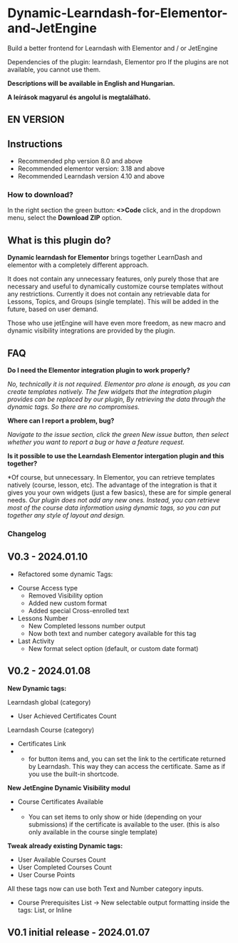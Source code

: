 # Dynamic-Learndash-for-Elementor-and-JetEngine
Build a better frontend for Learndash with Elementor and / or JetEngine

Dependencies of the plugin: learndash, Elementor pro
If the plugins are not available, you cannot use them.

**Descriptions will be available in English and Hungarian.**

**A leírások magyarul és angolul is megtalálható.**

## EN VERSION

## Instructions

* Recommended php version 8.0 and above
* Recommended elementor version: 3.18 and above
* Recommended Learndash version 4.10 and above

### How to download?

In the right section the green button: **<>Code**  click, and in the dropdown menu, select the **Download ZIP** option.

## What is this plugin do?

**Dynamic learndash for Elementor** brings together LearnDash and elementor with a completely different approach.

It does not contain any unnecessary features, only purely those that are necessary and useful to dynamically customize course templates without any restrictions. Currently it does not contain any retrievable data for Lessons, Topics, and Groups (single template). This will be added in the future, based on user demand.

Those who use jetEngine will have even more freedom, as new macro and dynamic visibility integrations are provided by the plugin.

## FAQ

**Do I need the Elementor integration plugin to work properly?**

*No, technically it is not required. Elementor pro alone is enough, as you can create templates natively. The few widgets that the integration plugin provides can be replaced by our plugin, By retrieving the data through the dynamic tags. So there are no compromises.*

**Where can I report a problem, bug?**

*Navigate to the issue section, click the green New issue button, then select whether you want to report a bug or have a feature request.*

**Is it possible to use the Learndash Elementor intergation plugin and this together?**

*Of course, but unnecessary. In Elementor, you can retrieve templates natively (course, lesson, etc). The advantage of the integration is that it gives you your own widgets (just a few basics), these are for simple general needs.
*Our plugin does not add any new ones. Instead, you can retrieve most of the course data information using dynamic tags, so you can put together any style of layout and design.*

### Changelog

## V0.3 - 2024.01.10

* Refactored some dynamic Tags:

- Course Access type
  - Removed Visibility option
  - Added new custom format
  - Added special Cross-enrolled text
- Lessons Number
  - New Completed lessons number output
  - Now both text and number category available for this tag
- Last Activity
  - New format select option (default, or custom date format)

## V0.2 - 2024.01.08

**New Dynamic tags:**

Learndash global (category)

* User Achieved Certificates Count

Learndash Course (category)

* Certificates Link
* - for button items and, you can set the link to the certificate returned by Learndash. This way they can access the certificate. Same as if you use the built-in shortcode.

**New JetEngine Dynamic Visibility modul**

* Course Certificates Available
* - You can set items to only show or hide (depending on your submissions) if the certificate is available to the user. (this is also only available in the course single template)



**Tweak already existing Dynamic tags:**

* User Available Courses Count
* User Completed Courses Count
* User Course Points

All these tags now can use both Text and Number category inputs.

* Course Prerequisites List  -> New selectable output formatting inside the tags: List, or Inline


## V0.1 initial release - 2024.01.07
